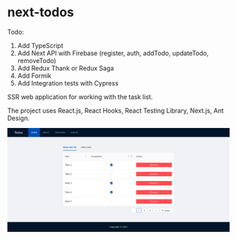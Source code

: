 # next-todos

Todo:

1. Add TypeScript
2. Add Next API with Firebase (register, auth, addTodo, updateTodo, removeTodo)
3. Add Redux Thank or Redux Saga
4. Add Formik
5. Add Integration tests with Cypress

SSR web application for working with the task list.

The project uses React.js, React Hooks, React Testing Library, Next.js, Ant Design.

![screenshot](screenshot.png)

